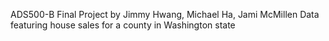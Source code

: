 ADS500-B Final Project
by Jimmy Hwang, Michael Ha, Jami McMillen
Data featuring house sales for a county in Washington state
